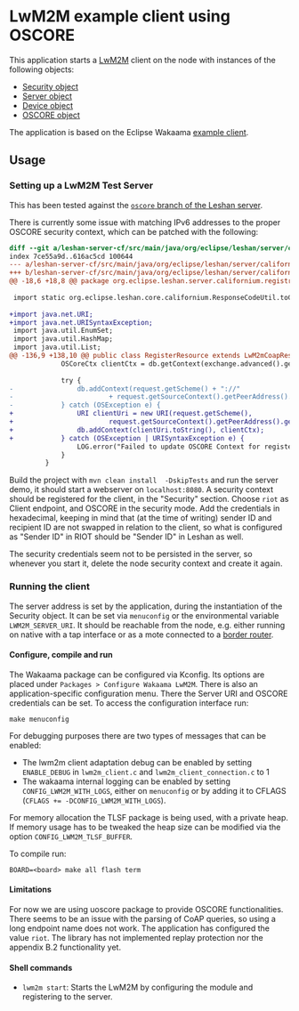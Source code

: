 # LwM2M example client using OSCORE

This application starts a
[LwM2M](https://wiki.openmobilealliance.org/display/TOOL/What+is+LwM2M) client
on the node with instances of the following objects:
- [Security object](http://www.openmobilealliance.org/tech/profiles/LWM2M_Security-v1_0.xml)
- [Server object](http://www.openmobilealliance.org/tech/profiles/LWM2M_Server-v1_0.xml)
- [Device object](http://www.openmobilealliance.org/tech/profiles/LWM2M_Device-v1_0_3.xml)
- [OSCORE object](https://raw.githubusercontent.com/OpenMobileAlliance/lwm2m-registry/prod/21.xml)

The application is based on the Eclipse Wakaama
[example client](https://github.com/eclipse/wakaama/tree/master/examples/client).

## Usage

### Setting up a LwM2M Test Server
This has been tested against the
[`oscore` branch of the Leshan server](https://github.com/eclipse/leshan/tree/oscore).

There is currently some issue with matching IPv6 addresses to the proper OSCORE security context,
which can be patched with the following:

```diff
diff --git a/leshan-server-cf/src/main/java/org/eclipse/leshan/server/californium/registration/RegisterResource.java b/leshan-server-cf/src/main/java/org/eclipse/leshan/server/californium/registration/RegisterResource.java
index 7ce55a9d..616ac5cd 100644
--- a/leshan-server-cf/src/main/java/org/eclipse/leshan/server/californium/registration/RegisterResource.java
+++ b/leshan-server-cf/src/main/java/org/eclipse/leshan/server/californium/registration/RegisterResource.java
@@ -18,6 +18,8 @@ package org.eclipse.leshan.server.californium.registration;
 
 import static org.eclipse.leshan.core.californium.ResponseCodeUtil.toCoapResponseCode;
 
+import java.net.URI;
+import java.net.URISyntaxException;
 import java.util.EnumSet;
 import java.util.HashMap;
 import java.util.List;
@@ -136,9 +138,10 @@ public class RegisterResource extends LwM2mCoapResource {
             OSCoreCtx clientCtx = db.getContext(exchange.advanced().getCryptographicContextID());
 
             try {
-                db.addContext(request.getScheme() + "://"
-                        + request.getSourceContext().getPeerAddress().getHostString().toString(), clientCtx);
-            } catch (OSException e) {
+                URI clientUri = new URI(request.getScheme(),
+                        request.getSourceContext().getPeerAddress().getHostString(), "", "");
+                db.addContext(clientUri.toString(), clientCtx);
+            } catch (OSException | URISyntaxException e) {
                 LOG.error("Failed to update OSCORE Context for registering client.", request, e);
             }
         }
```

Build the project with `mvn clean install  -DskipTests` and run the server demo, it should start
a webserver on `localhost:8080`. A security context should be registered for the client, in the
"Security" section. Choose `riot` as Client endpoint, and OSCORE in the security mode.
Add the credentials in hexadecimal, keeping in mind that (at the time of writing) sender ID and
recipient ID are not swapped in relation to the client, so what is configured as "Sender ID" in RIOT
should be "Sender ID" in Leshan as well.

The security credentials seem not to be persisted in the server, so whenever you start it, delete
the node security context and create it again.

### Running the client
The server address is set by the application, during the instantiation of the Security object.
It can be set via `menuconfig` or the environmental variable `LWM2M_SERVER_URI`. It should be
reachable from the node, e.g. either running on native with a tap interface or as a mote connected
to a
[border router](https://github.com/RIOT-OS/RIOT/tree/master/examples/gnrc_border_router).

#### Configure, compile and run

The Wakaama package can be configured via Kconfig. Its options are placed
under `Packages > Configure Wakaama LwM2M`. There is also an application-specific configuration
menu. There the Server URI and OSCORE credentials can be set. To access the configuration interface
run:
```
make menuconfig
```

For debugging purposes there are two types of messages that can be enabled:
- The lwm2m client adaptation debug can be enabled by setting `ENABLE_DEBUG` in
  `lwm2m_client.c` and `lwm2m_client_connection.c` to 1
- The wakaama internal logging can be enabled by setting
  `CONFIG_LWM2M_WITH_LOGS`, either on `menuconfig` or by adding it to CFLAGS
  (`CFLAGS += -DCONFIG_LWM2M_WITH_LOGS`).

For memory allocation the TLSF package is being used, with a private heap. If
memory usage has to be tweaked the heap size can be modified via the option
`CONFIG_LWM2M_TLSF_BUFFER`.

To compile run:

```shell
BOARD=<board> make all flash term
```

#### Limitations

For now we are using uoscore package to provide OSCORE functionalities. There seems to be an issue
with the parsing of CoAP queries, so using a long endpoint name does not work. The application has
configured the value `riot`. The library has not implemented replay protection nor the appendix B.2
functionality yet.

#### Shell commands
- `lwm2m start`: Starts the LwM2M by configuring the module and registering to
  the server.
